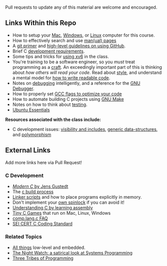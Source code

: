 Pull requests to update any of this material are welcome and encouraged.

## Links Within this Repo

-   How to setup your [Mac](system-setup/mac.md), [Windows](system-setup/windows.md), or [Linux](system-setup/linux.md) computer for this course.
-   How to effectively search and use [man(ual) pages](manpages.md)
-   A [git primer](gitprimer.md) and [high-level guidelines on using GitHub](github.md).
-   Brief C [development requirements](c.md).
-   Some tips and tricks for [using xv6](xv6.md) in the class.
-   You're training to be a software engineer, so you _must_ treat programming as a [craft](https://www2.seas.gwu.edu/~gparmer/posts/2016-03-07-code-craftsmanship.html). An exceedingly important part of this is thinking about _how others will read your code_. Read about [style](style.md), and understand a mental model for [how to write readable code](https://github.com/gwsystems/composite/blob/ppos/doc/style_guide/composite_coding_style.pdf).
-   Notes on [debugging](debugging.md) intelligently, and a reference for the [GNU Debugger](gdb.md).
-   How to properly set [GCC flags to optimize your code](gcc.md)
-   How to automate building C projects using [GNU Make](make.md)
-   Notes on how to think about [testing](testing.md).
-   [Ubuntu Essentials](ubuntu.md)

**Resources associated with the class include:**

-   C development issues: [visibility and includes](https://www.youtube.com/watch?v=P8g4B9c0i8A&t=490s), [generic data-structures](https://www.youtube.com/watch?v=AUYYN3mqSGU&t=3s), and [polymorphism](https://www.youtube.com/watch?v=bZO0A1tj2MI)

## External Links

Add more links here via Pull Request!

### C Development

-   [_Modern C_ by Jens Gustedt](https://modernc.gforge.inria.fr/#orga1f30a5)
-   The [c build process](https://blog.feabhas.com/2012/06/the-c-build-process/)
-   [Linker scripts](http://software-dl.ti.com/ccs/esd/documents/sdto_cgt_Linker-Command-File-Primer.html) and how to place programs explicitly in memory.
-   Don't implement your [own spinlock](https://matklad.github.io//2020/01/02/spinlocks-considered-harmful.html) if you can avoid it!
-   [Understanding C by learning assembly](https://www.recurse.com/blog/7-understanding-c-by-learning-assembly)
-   [Tiny C Games](https://github.com/superjer/tinyc.games) that run on Mac, Linux, Windows
-   [comp.lang.c FAQ](http://c-faq.com/)
-   [SEI CERT C Coding Standard](https://wiki.sei.cmu.edu/confluence/display/c/SEI+CERT+C+Coding+Standard)

### Related Topics

-   [All things](https://github.com/nhivp/Awesome-Embedded) low-level and embedded.
-   [The Night Watch: a satirical look at Systems Programming](https://scholar.harvard.edu/files/mickens/files/thenightwatch.pdf)
-   [Three Tribes of Programming](https://josephg.com/blog/3-tribes/)

